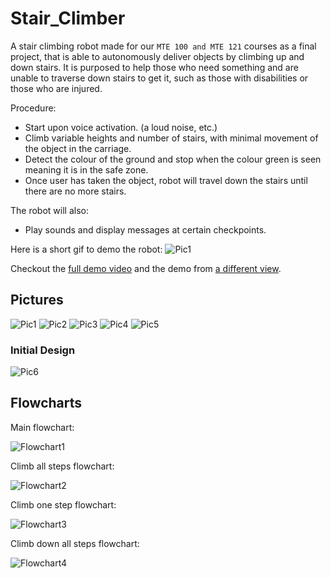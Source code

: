 # Stair_Climber
A stair climbing robot made for our `MTE 100 and MTE 121` courses as a final project, that is able to autonomously deliver objects by climbing up and down stairs. It is purposed to help those who need something and are unable to traverse down stairs to get it, such as those with disabilities or those who are injured.

Procedure:
- Start upon voice activation. (a loud noise, etc.)
- Climb variable heights and number of stairs, with minimal movement of the object in the carriage.
- Detect the colour of the ground and stop when the colour green is seen meaning it is in the safe zone.
- Once user has taken the object, robot will travel down the stairs until there are no more stairs.

The robot will also:
- Play sounds and display messages at certain checkpoints.

Here is a short gif to demo the robot:
![Pic1](./Images/Climb.gif)

Checkout the [full demo video](https://www.youtube.com/watch?v=L8bMRJ6BMCM) and the demo from [a different view](https://www.youtube.com/watch?v=oZTXrjerqaw).

## Pictures
![Pic1](./Images/PXL_20231124_161445239.jpg)
![Pic2](./Images/PXL_20231119_042550420.jpg)
![Pic3](./Images/PXL_20231119_042518903.jpg)
![Pic4](./Images/PXL_20231119_042656926~2.jpg)
![Pic5](./Images/PXL_20231119_042508490.jpg)

### Initial Design
![Pic6](./Images/PXL_20231108_231315431.jpg)

## Flowcharts
Main flowchart:

![Flowchart1](./Images/NEWFlowChart1.png)

Climb all steps flowchart:

![Flowchart2](./Images/NEWFlowChart2.png)

Climb one step flowchart:

![Flowchart3](./Images/NEWFlowChart3.png)

Climb down all steps flowchart:

![Flowchart4](./Images/NEWFlowChart4.png)